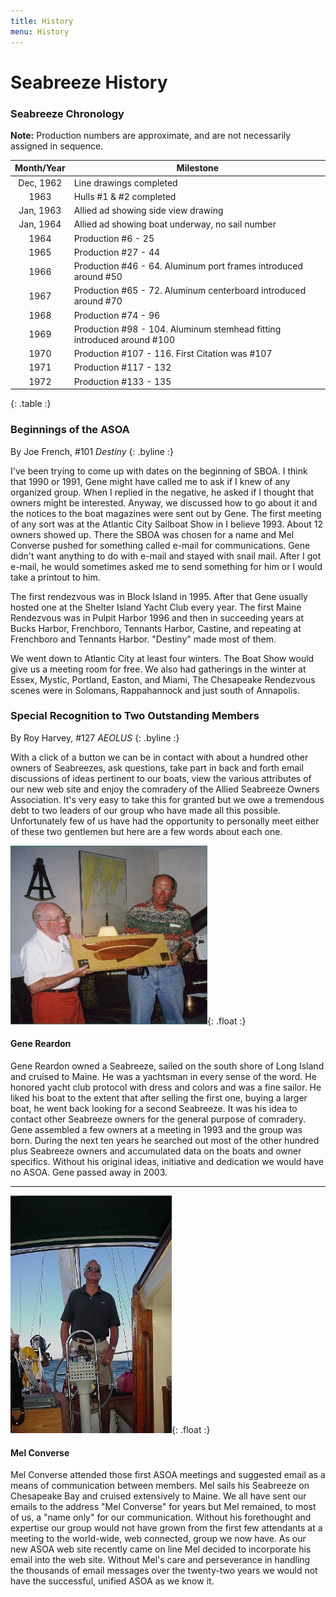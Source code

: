 ```yaml
---
title: History
menu: History
---
```


# Seabreeze History #

### Seabreeze Chronology ###

**Note:** Production numbers are approximate, and are not necessarily assigned in sequence.

Month/Year | Milestone
:--------: | ---------
Dec, 1962  | Line drawings completed
1963       | Hulls #1 & #2 completed
Jan, 1963  | Allied ad showing side view drawing
Jan, 1964  | Allied ad showing boat underway, no sail number
1964       | Production #6 - 25
1965       | Production #27 - 44
1966       | Production #46 - 64. Aluminum port frames introduced around #50
1967       | Production #65 - 72. Aluminum centerboard introduced around #70
1968       | Production #74 - 96
1969       | Production #98 - 104. Aluminum stemhead fitting introduced around #100
1970       | Production #107 - 116. First Citation was #107
1971       | Production #117 - 132
1972       | Production #133 - 135
{: .table :}

### Beginnings of the ASOA ###

By Joe French, #101 *Destiny*
{: .byline :}

I've been trying to come up with dates on the beginning of SBOA. I think that 1990 or 1991,
Gene might have called me to ask if I knew of any organized group. When I replied in the
negative, he asked if I thought that owners might be interested. Anyway, we discussed how to
go about it and the notices to the boat magazines were sent out by Gene. The first meeting of
any sort was at the Atlantic City Sailboat Show in I believe 1993. About 12 owners showed up.
There the SBOA was chosen for a name and Mel Converse pushed for something called e-mail
for communications. Gene didn't want anything to do with e-mail and stayed with snail mail.
After I got e-mail, he would sometimes asked me to send something for him or I would take a
printout to him.

The first rendezvous was in Block Island in 1995. After that Gene usually hosted one at the
Shelter Island Yacht Club every year. The first Maine Rendezvous was in Pulpit Harbor 1996
and then in succeeding years at Bucks Harbor, Frenchboro, Tennants Harbor, Castine, and
repeating at Frenchboro and Tennants Harbor. "Destiny" made most of them.

We went down to Atlantic City at least four winters. The Boat Show would give us a meeting
room for free. We also had gatherings in the winter at Essex, Mystic, Portland, Easton, and
Miami, The Chesapeake Rendezvous scenes were in Solomans, Rappahannock and just south
of Annapolis.

### Special Recognition to Two Outstanding Members ###

By Roy Harvey, #127 *AEOLUS*
{: .byline :}

With a click of a button we can be in contact with about a hundred other owners
of Seabreezes, ask questions, take part in back and forth email discussions of
ideas pertinent to our boats, view the various attributes of our new web site
and enjoy the comradery of the Allied Seabreeze Owners Association. It's very
easy to take this for granted but we owe a tremendous debt to two leaders of
our group who have made all this possible. Unfortunately few of us have had the
opportunity to personally meet either of these two gentlemen but here are a few
words about each one.

<div class="clearfix" markdown="1">

![Gene Reardon at July 2001 Rendezvous](assets/images/gene-reardon.jpg
"Gene Reardon (left) getting presented by Art Hall (right) with a half hull model of his boat <em>Manatuck</em> in appreciation of his efforts at Seabreeze Rendezvous, Tenant's Harbour, Maine, in July, 2001"){: .float :}

#### Gene Reardon ####

Gene Reardon owned a Seabreeze, sailed on the south shore of Long Island and
cruised to Maine. He was a yachtsman in every sense of the word. He honored
yacht club protocol with dress and colors and was a fine sailor. He liked his
boat to the extent that after selling the first one, buying a larger boat, he
went back looking for a second Seabreeze. It was his idea to contact other
Seabreeze owners for the general purpose of comradery. Gene assembled a few
owners at a meeting in 1993 and the group was born. During the next ten years
he searched out most of the other hundred plus Seabreeze owners and accumulated
data on the boats and owner specifics. Without his original ideas, initiative
and dedication we would have no ASOA. Gene passed away in 2003.

</div>

----

<div class="clearfix" markdown="1">

![Mel Converse at the helm](assets/images/mel-converse.jpg
"Mel Converse at the helm of his boat, <em>Whim</em> on a cruise to Maine, 2000"){: .float :}

#### Mel Converse ####

Mel Converse attended those first ASOA meetings and suggested email as a means
of communication between members. Mel sails his Seabreeze on Chesapeake Bay and
cruised extensively to Maine. We all have sent our emails to the address "Mel
Converse" for years but Mel remained, to most of us, a "name only" for our
communication. Without his forethought and expertise our group would not have
grown from the first few attendants at a meeting to the world-wide, web
connected, group we now have. As our new ASOA web site recently came on line
Mel decided to incorporate his email into the web site. Without Mel's care and
perseverance in handling the thousands of email messages over the twenty-two
years we would not have the successful, unified ASOA as we know it.

</div>

